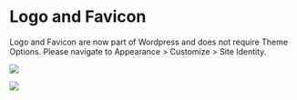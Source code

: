 # Logo and Favicon

Logo and Favicon are now part of Wordpress and does not require Theme Options. Please navigate to Appearance > Customize > Site Identity.

![](http://transvelo.github.io/docs/techmarket/images/customize.png)

![](http://transvelo.github.io/docs/techmarket/images/logo-favicon.png)



